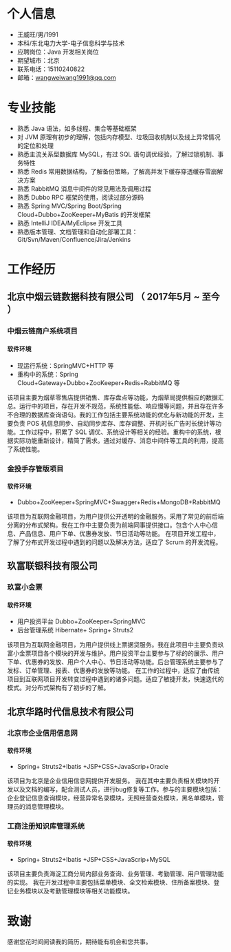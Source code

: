 
# 个人信息

 - 王威旺/男/1991 
 - 本科/东北电力大学-电子信息科学与技术 
 - 应聘岗位：Java 开发相关岗位
 - 期望城市：北京
- 联系电话：15110240822
- 邮箱：wangweiwang1991@qq.com


# 专业技能

- 熟悉 Java 语法，如多线程、集合等基础框架
- 对 JVM 原理有初步的理解，包括内存模型、垃圾回收机制以及线上异常情况的定位和处理
- 熟悉主流关系型数据库 MySQL，有过 SQL 语句调优经验，了解过锁机制、事务特性
- 熟悉 Redis 常用数据结构，了解备份策略，了解高并发下缓存穿透缓存雪崩解决方案
- 熟悉 RabbitMQ 消息中间件的常见用法及调用过程
- 熟悉 Dubbo RPC 框架的使用，阅读过部分源码
- 熟悉 Spring MVC/Spring Boot/Spring Cloud+Dubbo+ZooKeeper+MyBatis 的开发框架
- 熟悉 IntelliJ IDEA/MyEclipse 开发工具
- 熟悉版本管理、文档管理和自动化部署工具：Git/Svn/Maven/Confluence/Jira/Jenkins


# 工作经历

## 北京中烟云链数据科技有限公司 （ 2017年5月 ~ 至今 ）

### 中烟云链商户系统项目
#### 软件环境
- 现运行系统：SpringMVC+HTTP 等
- 重构中的系统：Spring Cloud+Gateway+Dubbo+ZooKeeper+Redis+RabbitMQ 等

该项目主要为烟草零售店提供销售、库存盘点等功能，为烟草局提供相应的数据汇总。运行中的项目，存在开发不规范，系统性能低、响应慢等问题，并且存在许多不合理的数据库查询语句。我的工作包括主要系统功能的优化与新功能的开发，主要负责 POS 机信息同步、自动同步库存、库存调整、开机时长广告时长统计等功能。工作过程中，积累了 SQL 调优、系统设计等相关的经验。重构中的系统，根据实际功能重新设计，精简了需求。通过对缓存、消息中间件等工具的利用，提高了系统性能。

### 金投手存管版项目 
#### 软件环境
- Dubbo+ZooKeeper+SpringMVC+Swagger+Redis+MongoDB+RabbitMQ

该项目为互联网金融项目，为用户提供公开透明的金融服务。采用了常见的前后端分离的分布式架构。我在工作中主要负责为前端同事提供接口。包含个人中心信息、产品信息、用户下单、优惠券发放、节日活动等功能。
在项目开发工程中，了解了分布式开发过程中遇到的问题以及解决方法，适应了 Scrum 的开发流程。


## 玖富联银科技有限公司

### 玖富小金票

#### 软件环境
- 用户投资平台 Dubbo+ZooKeeper+SpringMVC 
- 后台管理系统 Hibernate+ Spring+ Struts2

该项目为互联网金融项目，为用户提供线上票据贷服务。我在此项目中主要负责玖富小金票项目各个模块的开发与维护。用户投资平台主要参与了标的的展示、用户下单、优惠券的发放、用户个人中心、节日活动等功能。后台管理系统主要参与了发标、订单管理、报表、优惠券的发放等功能。
在工作的过程中，适应了由传统项目到互联网项目开发转变过程中遇到的诸多问题。适应了敏捷开发，快速迭代的模式。对分布式架构有了初步的了解。

## 北京华路时代信息技术有限公司

### 北京市企业信用信息网

#### 软件环境
- Spring+ Struts2+Ibatis +JSP+CSS+JavaScrip+Oracle

该项目为北京是企业信用信息网提供开发服务。
我在其中主要负责相关模块的开发以及文档的编写，配合测试人员，进行bug修复等工作。参与的主要模块包括：企业登记信息查询模块，经营异常名录模块，无照经营查处模块，黑名单模块，管理员的消息管理模块。

### 工商注册知识库管理系统
#### 软件环境
- Spring+ Struts2+Ibatis +JSP+CSS+JavaScrip+MySQL

该项目主要负责海淀工商分局内部业务查询、业务管理、考勤管理、用户管理功能的实现。
我在开发过程中主要包括菜单模块、全文检索模块、住所备案模块、登记业务模块以及考勤管理模块等相关功能模块。


# 致谢
感谢您花时间阅读我的简历，期待能有机会和您共事。
